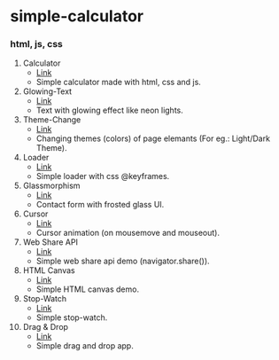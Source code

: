 # simple-calculator
### html, js, css
1. Calculator 
   * [Link](https://conrad93.github.io/simple-calculator/calculator.html)
   * Simple calculator made with html, css and js.
2. Glowing-Text
   * [Link](https://conrad93.github.io/simple-calculator/glowing-text.html)
   * Text with glowing effect like neon lights.
3. Theme-Change
   * [Link](https://conrad93.github.io/simple-calculator/theme-change.html)
   * Changing themes (colors) of page elemants (For eg.: Light/Dark Theme).
4. Loader
   * [Link](https://conrad93.github.io/simple-calculator/loader.html)
   * Simple loader with css @keyframes.
5. Glassmorphism
   * [Link](https://conrad93.github.io/simple-calculator/glassmorphism.html)
   * Contact form with frosted glass UI.
6. Cursor
   * [Link](https://conrad93.github.io/simple-calculator/cursor.html)
   * Cursor animation (on mousemove and mouseout).
7. Web Share API
   * [Link](https://conrad93.github.io/simple-calculator/webShareAPI.html)
   * Simple web share api demo (navigator.share()).
8. HTML Canvas
   * [Link](https://conrad93.github.io/simple-calculator/canvas.html)
   * Simple HTML canvas demo.
9. Stop-Watch
   * [Link](https://conrad93.github.io/simple-calculator/stopwatch.html)
   * Simple stop-watch.
10. Drag & Drop
    * [Link](https://conrad93.github.io/simple-calculator/drag-and-drop.html)
    * Simple drag and drop app.
